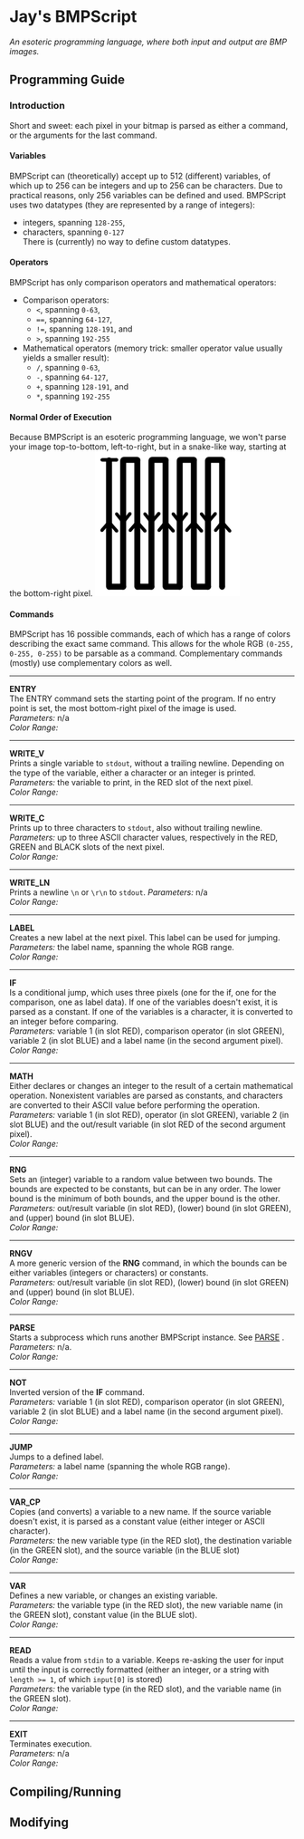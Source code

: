 # Jay's BMPScript
*An esoteric programming language, where both input and output are BMP images.*
## Programming Guide
### Introduction
Short and sweet: each pixel in your bitmap is parsed as either a command, or the arguments for the last command.
#### Variables
BMPScript can (theoretically) accept up to 512 (different) variables, of which up to 256 can be integers and up to 256 can be characters. Due to practical reasons, only 256 variables can be defined and used.
BMPScript uses two datatypes (they are represented by a range of integers):  
 * integers, spanning ``128-255``,  
 * characters, spanning ``0-127``  
There is (currently) no way to define custom datatypes.
#### Operators
BMPScript has only comparison operators and mathematical operators:  
 * Comparison operators:  
   * ``<``, spanning ``0-63``,  
   * ``==``, spanning ``64-127``,  
   * ``!=``, spanning ``128-191``, and  
   * ``>``, spanning ``192-255``
 * Mathematical operators (memory trick: smaller operator value usually yields a smaller result):  
   * ``/``, spanning ``0-63``,  
   * ``-``, spanning ``64-127``,  
   * ``+``, spanning ``128-191``, and  
   * ``*``, spanning ``192-255``
#### Normal Order of Execution
Because BMPScript is an esoteric programming language, we won't parse your image top-to-bottom, left-to-right, but in a snake-like way, starting at the bottom-right pixel.
![Start bottom-right, then up](https://github.com/jay-tux/BMPScript/blob/master/help/orderofexec.png  "Order of execution")
#### Commands
BMPScript has 16 possible commands, each of which has a range of colors describing the exact same command. This allows for the whole RGB ``(0-255, 0-255, 0-255)`` to be parsable as a command. Complementary commands (mostly) use complementary colors as well.   
***
**ENTRY**  
The ENTRY command sets the starting point of the program. If no entry point is set, the most bottom-right pixel of the image is used.  
*Parameters:* n/a  
*Color Range:*
***
**WRITE_V**  
Prints a single variable to ``stdout``, without a trailing newline. Depending on the type of the variable, either a character or an integer is printed.  
*Parameters:* the variable to print, in the RED slot of the next pixel.  
*Color Range:*
***
**WRITE_C**  
Prints up to three characters to ``stdout``, also without trailing newline.  
*Parameters:* up to three ASCII character values, respectively in the RED, GREEN and BLACK slots of the next pixel.  
*Color Range:*
***
**WRITE_LN**  
Prints a newline ``\n`` or ``\r\n`` to ``stdout``.
*Parameters:* n/a  
*Color Range:* 
***
**LABEL**  
Creates a new label at the next pixel. This label can be used for jumping.  
*Parameters:* the label name, spanning the whole RGB range.  
*Color Range:*
***
**IF**  
Is a conditional jump, which uses three pixels (one for the if, one for the comparison, one as label data). If one of the variables doesn't exist, it is parsed as a constant. If one of the variables is a character, it is converted to an integer before comparing.  
*Parameters:* variable 1 (in slot RED), comparison operator (in slot GREEN), variable 2 (in slot BLUE) and a label name (in the second argument pixel).  
*Color Range:*
***
**MATH**  
Either declares or changes an integer to the result of a certain mathematical operation. Nonexistent variables are parsed as constants, and characters are converted to their ASCII value before performing the operation.  
*Parameters:* variable 1 (in slot RED), operator (in slot GREEN), variable 2 (in slot BLUE) and the out/result variable (in slot RED of the second argument pixel).  
*Color Range:*
***
**RNG**  
Sets an (integer) variable to a random value between two bounds. The bounds are expected to be constants, but can be in any order. The lower bound is the minimum of both bounds, and the upper bound is the other.  
*Parameters:* out/result variable (in slot RED), (lower) bound (in slot GREEN), and (upper) bound (in slot BLUE).  
*Color Range:*
***
**RNGV**  
A more generic version of the **RNG** command, in which the bounds can be either variables (integers or characters) or constants.  
*Parameters:* out/result variable (in slot RED), (lower) bound (in slot GREEN) and (upper) bound (in slot BLUE).  
*Color Range:*
***
**PARSE**  
Starts a subprocess which runs another BMPScript instance. See [PARSE](https://github.com/jay-tux/BMPScript/blob/master/help/PARSE.md) .  
*Parameters:*  n/a.  
*Color Range:*
***
**NOT**  
Inverted version of the **IF** command.  
*Parameters:* variable 1 (in slot RED), comparison operator (in slot GREEN), variable 2 (in slot BLUE) and a label name (in the second argument pixel).  
*Color Range:*
***
**JUMP**  
Jumps to a defined label.  
*Parameters:* a label name (spanning the whole RGB range).  
*Color Range:*
***
**VAR_CP**  
Copies (and converts) a variable to a new name. If the source variable doesn't exist, it is parsed as a constant value (either integer or ASCII character).  
*Parameters:* the new variable type (in the RED slot), the destination variable (in the GREEN slot), and the source variable (in the BLUE slot)  
*Color Range:*
***
**VAR**  
Defines a new variable, or changes an existing variable.  
*Parameters:* the variable type (in the RED slot), the new variable name (in the GREEN slot), constant value (in the BLUE slot).  
*Color Range:*
***
**READ**  
Reads a value from ``stdin`` to a variable. Keeps re-asking the user for input until the input is correctly formatted (either an integer, or a string with ``length >= 1``, of which ``input[0]`` is stored)  
*Parameters:* the variable type (in the RED slot), and the variable name (in the GREEN slot).  
*Color Range:*
***
**EXIT**  
Terminates execution.  
*Parameters:* n/a  
*Color Range:*
## Compiling/Running
## Modifying